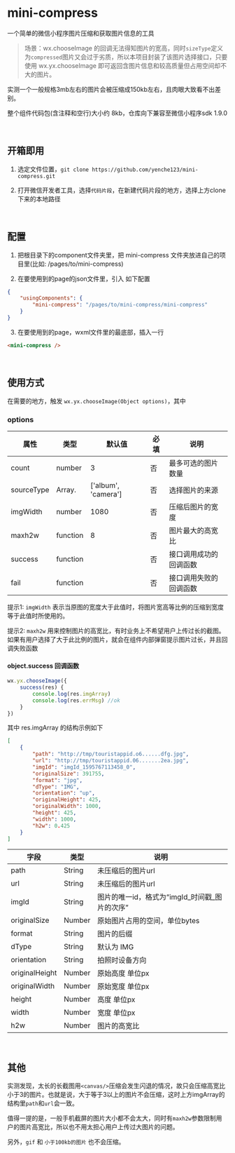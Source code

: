 # mini-compress

一个简单的微信小程序图片压缩和获取图片信息的工具

> 场景：wx.chooseImage 的回调无法得知图片的宽高，同时`sizeType`定义为`compressed`图片又会过于劣质，所以本项目封装了该图片选择接口，只要使用 wx.yx.chooseImage 即可返回含图片信息和较高质量但占用空间却不大的图片。

实测一个一般规格3mb左右的图片会被压缩成150kb左右，且肉眼大致看不出差别。

整个组件代码包(含注释和空行)大小约 8kb，仓库向下兼容至微信小程序sdk 1.9.0

<br/>

## 开箱即用

1. 选定文件位置，`git clone https://github.com/yenche123/mini-compress.git`

2. 打开微信开发者工具，选择`代码片段`，在新建代码片段的地方，选择上方clone下来的本地路径

<br/>

## 配置

1. 把根目录下的component文件夹里，把 mini-compress 文件夹放进自己的项目里(比如: /pages/to/mini-compress)

2. 在要使用到的page的json文件里，引入 如下配置

```json
{
    "usingComponents": {
        "mini-compress": "/pages/to/mini-compress/mini-compress"
    }
}
```

3. 在要使用到的page，wxml文件里的最底部，插入一行

```html
<mini-compress />
```

<br/>

## 使用方式

在需要的地方，触发 `wx.yx.chooseImage(Object options)`，其中

### options
| 属性 | 类型 | 默认值 | 必填 | 说明 |
| ---- | ---- | ---- | ---- | ---- |
| count | number | 3 | 否 | 最多可选的图片数量 |
| sourceType | Array.<string> | ['album', 'camera'] | 否 | 选择图片的来源 |
| imgWidth | number | 1080 | 否 | 压缩后图片的宽度 |
| maxh2w | function | 8 | 否 | 图片最大的高宽比 |
| success | function |     | 否 | 接口调用成功的回调函数 |
| fail | function |     | 否 | 接口调用失败的回调函数 |

提示1: `imgWidth` 表示当原图的宽度大于此值时，将图片宽高等比例的压缩到宽度等于此值时所使用的。

提示2: `maxh2w` 用来控制图片的高宽比，有时业务上不希望用户上传过长的截图。如果有用户选择了大于此比例的图片，就会在组件内部弹窗提示图片过长，并且回调失败函数 


#### object.success 回调函数

```javascript
wx.yx.chooseImage({
    success(res) {
        console.log(res.imgArray)
        console.log(res.errMsg) //ok
    }
})
```

其中 res.imgArray 的结构示例如下
```json
[
    {
        "path": "http://tmp/touristappid.o6......dfg.jpg",
        "url": "http://tmp/touristappid.06.......2ea.jpg",
        "imgId": "imgId_1595767113458_0",
        "originalSize": 391755,
        "format": "jpg",
        "dType": "IMG", 
        "orientation": "up",
        "originalHeight": 425,
        "originalWidth": 1000,
        "height": 425,
        "width": 1000,
        "h2w": 0.425
    }
]
```

| 字段 | 类型 | 说明 |
| ---- | ---- | ---- |
| path | String | 未压缩后的图片url | 
| url | String | 未压缩后的图片url |
| imgId | String | 图片的唯一id，格式为“imgId_时间戳_图片的次序” |
| originalSize | Number | 原始图片占用的空间，单位bytes |
| format | String | 图片的后缀 |
| dType | String | 默认为 IMG |
| orientation | String | 拍照时设备方向 |
| originalHeight | Number | 原始高度 单位px |
| originalWidth | Number | 原始宽度 单位px |
| height | Number | 高度 单位px |
| width | Number | 宽度 单位px |
| h2w | Number | 图片的高宽比 |


<br/>

## 其他

实测发现，太长的长截图用`<canvas/>`压缩会发生闪退的情况，故只会压缩高宽比小于3的图片。也就是说，大于等于3以上的图片不会压缩，这时上方imgArray的结构里`path`和`url`会一致。

值得一提的是，一般手机截屏的图片大小都不会太大，同时有`maxh2w`参数限制用户的图片高宽比，所以也不用太担心用户上传过大图片的问题。

另外，`gif` 和 `小于100kb的图片` 也不会压缩。




